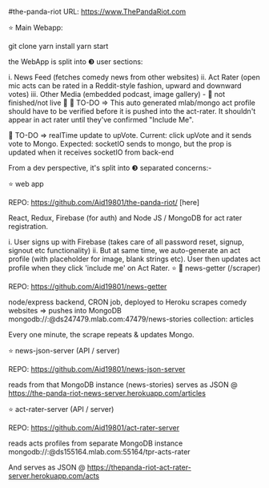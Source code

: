 #the-panda-riot URL: https://www.ThePandaRiot.com

⭐️ Main Webapp:

git clone yarn install yarn start

the WebApp is split into ❸ user sections:

i. News Feed (fetches comedy news from other websites)
ii. Act Rater (open mic acts can be rated in a Reddit-style fashion, upward and downward votes)
iii. Other Media (embedded podcast, image gallery) - 🚨 not finished/not live 🚨
🚨 TO-DO => This auto generated mlab/mongo act profile should have to be verified before it is pushed into the act-rater. It shouldn't appear in act rater until they've confirmed "Include Me".

🚨 TO-DO => realTime update to upVote. Current: click upVote and it sends vote to Mongo. Expected: socketIO sends to mongo, but the prop is updated when it receives socketIO from back-end

From a dev perspective, it's split into ❸ separated concerns:-

⭐️ web app

REPO: https://github.com/Aid19801/the-panda-riot/ [here]

React, Redux, Firebase (for auth) and Node JS / MongoDB for act rater registration.

i. User signs up with Firebase (takes care of all password reset, signup, signout etc functionality)
ii. But at same time, we auto-generate an act profile (with placeholder for image, blank strings etc). User then updates act profile when they click 'include me' on Act Rater.
⭐️ 📰 news-getter (/scraper)

REPO: https://github.com/Aid19801/news-getter

node/express backend, CRON job, deployed to Heroku scrapes comedy websites => pushes into MongoDB mongodb://<dbuser>:<dbpassword>@ds247479.mlab.com:47479/news-stories collection: articles

Every one minute, the scrape repeats & updates Mongo.

⭐️ news-json-server (API / server)

REPO: https://github.com/Aid19801/news-json-server

reads from that MongoDB instance (news-stories) serves as JSON @ https://the-panda-riot-news-server.herokuapp.com/articles

⭐️ act-rater-server (API / server)

REPO: https://github.com/Aid19801/act-rater-server

reads acts profiles from separate MongoDB instance mongodb://<dbuser>:<dbpassword>@ds155164.mlab.com:55164/tpr-acts-rater

And serves as JSON @ https://thepanda-riot-act-rater-server.herokuapp.com/acts
